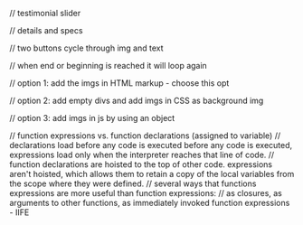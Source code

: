 // testimonial slider

// details and specs

// two buttons cycle through img and text

// when end or beginning is reached it will loop again

// option 1: add the imgs in HTML markup - choose this opt

// option 2: add empty divs and add imgs in CSS as background img

// option 3: add imgs in js by using an object

// function expressions vs. function declarations (assigned to variable)
// declarations load before any code is executed before any code is executed, expressions load only when the interpreter reaches that line of code. 
// function declarations are hoisted to the top of other code. expressions aren't hoisted, which allows them to retain a copy of the local variables from the scope where they were defined.
// several ways that functions expressions are more useful than function expressions:
// as closures, as arguments to other functions, as immediately invoked function expressions - IIFE